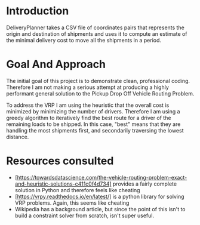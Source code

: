 # Introduction
DeliveryPlanner takes a CSV file of coordinates pairs that represents the origin and destination of shipments and uses it to compute an estimate of the minimal delivery cost to move all the shipments in a period.

# Goal And Approach
The initial goal of this project is to demonstrate clean, professional coding. Therefore I am not making a serious attempt at producing a highly performant general solution to the Pickup Drop Off Vehicle Routing Problem.

To address the VRP I am using the heuristic that the overall cost is minimized by minimizing the number of drivers. Therefore I am using a greedy algorithm to iteratively find the best route for a driver of the remaining loads to be shipped. In this case, "best" means that they are handling the most shipments first, and secondarily traversing the lowest distance.

# Resources consulted
- [https://towardsdatascience.com/the-vehicle-routing-problem-exact-and-heuristic-solutions-c411c0f4d734] provides a fairly complete solution in Python and therefore feels like cheating
- [https://vrpy.readthedocs.io/en/latest/] is a python library for solving VRP problems. Again, this seems like cheating
- Wikipedia has a background article, but since the point of this isn't to build a constraint solver from scratch, isn't super useful.





